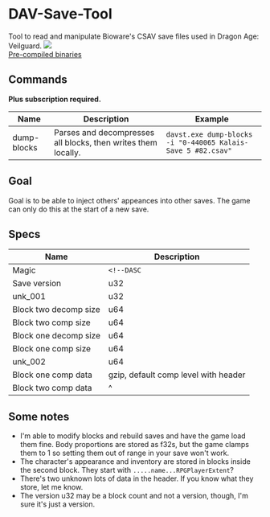 # DAV-Save-Tool
Tool to read and manipulate Bioware's CSAV save files used in Dragon Age: Veilguard.
![](https://i.imgur.com/g1fyuB4.png)    
[Pre-compiled binaries](https://github.com/Sorrow446/DAV-Save-Tool/releases)

## Commands
**Plus subscription required.**    

|Name|Description|Example|
| --- | --- | --- |
|dump-blocks|Parses and decompresses all blocks, then writes them locally.|`davst.exe dump-blocks -i "0-440065 Kalais-Save 5 #82.csav"`

## Goal
Goal is to be able to inject others' appeances into other saves. The game can only do this at the start of a new save.

## Specs
|Name|Description|
| --- | --- |
|Magic|`<!--DASC`|
|Save version|u32|
|unk_001|u32|
|Block two decomp size|u64|
|Block two comp size|u64|
|Block one decomp size|u64|
|Block one comp size|u64|
|unk_002|u64|
|Block one comp data|gzip, default comp level with header|
|Block two comp data|^|

## Some notes
- I'm able to modify blocks and rebuild saves and have the game load them fine. Body proportions are stored as f32s, but the game clamps them to 1 so setting them out of range in your save won't work.
- The character's appearance and inventory are stored in blocks inside the second block. They start with `.....name...RPGPlayerExtent`?
- There's two unknown lots of data in the header. If you know what they store, let me know.
- The version u32 may be a block count and not a version, though, I'm sure it's just a version.
